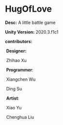 # HugOfLove
**Desc:** A little battle game

**Unity Version:** 2020.3.f1c1

**contributors:**

​	**Designer:**

​		Zhihao Xu

​	**Programmer**:

​		Xiangchen Wu

​		Ding Su		

​	**Artist**:

​		Xiao Yu

​		Chenghua Liu 